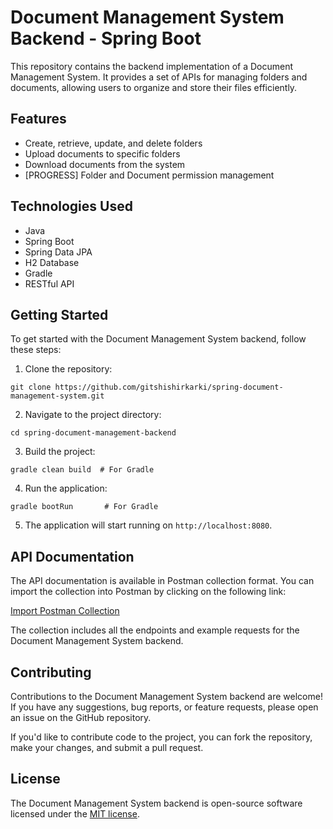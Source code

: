# Document Management System Backend - Spring Boot

This repository contains the backend implementation of a Document Management System. It provides a set of APIs for managing folders and documents, allowing users to organize and store their files efficiently.

## Features

- Create, retrieve, update, and delete folders
- Upload documents to specific folders
- Download documents from the system
- [PROGRESS] Folder and Document permission management

## Technologies Used

- Java
- Spring Boot
- Spring Data JPA
- H2 Database
- Gradle
- RESTful API

## Getting Started

To get started with the Document Management System backend, follow these steps:

1. Clone the repository:

```shell
git clone https://github.com/gitshishirkarki/spring-document-management-system.git
```

2. Navigate to the project directory:

```shell
cd spring-document-management-backend
```

3. Build the project:

```shell
gradle clean build  # For Gradle
```

4. Run the application:

```shell
gradle bootRun       # For Gradle
```

5. The application will start running on `http://localhost:8080`.

## API Documentation

The API documentation is available in Postman collection format. You can import the collection into Postman by clicking on the following link:

[Import Postman Collection](https://api.postman.com/collections/25891149-27b7516d-b2ca-4bc0-8616-9a3c981e1336?access_key=PMAT-01H3P1D98YEB8JY6922JP17HBR)

The collection includes all the endpoints and example requests for the Document Management System backend.

## Contributing

Contributions to the Document Management System backend are welcome! If you have any suggestions, bug reports, or feature requests, please open an issue on the GitHub repository.

If you'd like to contribute code to the project, you can fork the repository, make your changes, and submit a pull request.

## License

The Document Management System backend is open-source software licensed under the [MIT license](LICENSE).
